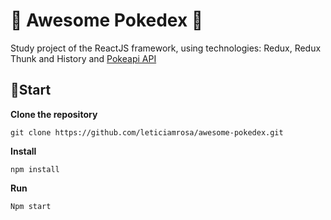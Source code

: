 # 🌟 Awesome Pokedex 🌟

Study project of the ReactJS framework, using technologies: Redux, Redux Thunk and History and [Pokeapi API](https://github.com/PokeAPI/pokeapi)

## 🚀Start

**Clone the repository**

    git clone https://github.com/leticiamrosa/awesome-pokedex.git

**Install**

    npm install

**Run**

    Npm start
